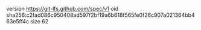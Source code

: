 version https://git-lfs.github.com/spec/v1
oid sha256:c2fad086c950408ad597f2bf19a6b618f565fe0f26c907a021364bb463e5ff4c
size 62
